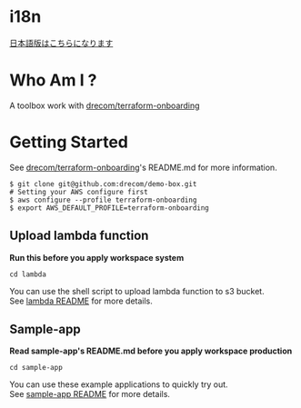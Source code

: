 # i18n
[日本語版はこちらになります](./README_JP.md)
# Who Am I ?
A toolbox work with [drecom/terraform-onboarding](https://github.com/drecom/terraform-onboarding)

# Getting Started
See [drecom/terraform-onboarding](https://github.com/drecom/terraform-onboarding)'s README.md for more information.
```
$ git clone git@github.com:drecom/demo-box.git
# Setting your AWS configure first
$ aws configure --profile terraform-onboarding
$ export AWS_DEFAULT_PROFILE=terraform-onboarding
```


## Upload lambda function
__Run this before you apply workspace system__  

```
cd lambda
```

You can use the shell script to upload lambda function to s3 bucket.  
See [lambda README](./lambda/README.md) for more details.

## Sample-app
__Read sample-app's README.md before you apply workspace production__  

```
cd sample-app
```

You can use these example applications to quickly try out.  
See [sample-app README](./sample-app/README.md) for more details.
